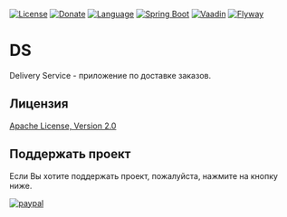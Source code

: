 [![License](https://img.shields.io/hexpm/l/plug.svg)](http://www.apache.org/licenses/LICENSE-2.0.html)
[![Donate](https://img.shields.io/badge/Donate-PayPal-green.svg)](https://www.paypal.com/cgi-bin/webscr?cmd=_s-xclick&hosted_button_id=PMQ36YX3ST6WN&source=url)
[![Language](https://img.shields.io/badge/Language-English-blue.svg)](README.md)
[![Spring Boot](https://img.shields.io/badge/-Spring%20Boot-green)](https://spring.io/projects/spring-boot)
[![Vaadin](https://img.shields.io/badge/-Vaadin-%2300b4f0)](https://vaadin.com/)
[![Flyway](https://img.shields.io/badge/-Flyway-blue)](https://flywaydb.org/)

# DS
Delivery Service - приложение по доставке заказов.
## Лицензия
[Apache License, Version 2.0](http://www.apache.org/licenses/LICENSE-2.0)
## Поддержать проект
Если Вы хотите поддержать проект, пожалуйста, нажмите на кнопку ниже.

[![paypal](https://www.paypalobjects.com/en_US/i/btn/btn_donateCC_LG.gif)](https://www.paypal.com/cgi-bin/webscr?cmd=_s-xclick&hosted_button_id=PMQ36YX3ST6WN&source=url)
